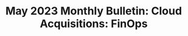 ---
title: "May 2023 Monthly Bulletin: Cloud Acquisitions: FinOps"
description: "Last fall GSA’s Office of Government wide Policy through the Federal Technology Investment Management (FTIM) Community of Practice (CoP) and the Cloud and Infrastructure (C&I) Community of Practice established a FinOps Pilot project to better understand cloud cost management and optimization in alignment with the best practices of the FinOps Foundation (a non-profit organization creating standards around cloud financial management). Continuing reading...(government-only) "
url-link: "https://community.max.gov/download/attachments/2384565414/%20May%202023%20ITB%20Bulletin.pdf?api=v2"
type: "PDF"
gov-only: "true"
is-external: "false"
publication-date: "May 01, 2023"
reading-time: "10"
resource-type: "Report"
filter: "itvmo-general"
audience: "program-operations"
branded-offerings: "it-buyers-training-support "
---